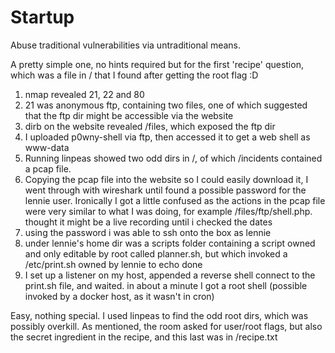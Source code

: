 # Startup

Abuse traditional vulnerabilities via untraditional means.

A pretty simple one, no hints required but for the first 'recipe' question, which was a file in / that I found after getting the root flag :D

1. nmap revealed 21, 22 and 80
2. 21 was anonymous ftp, containing two files, one of which suggested that the ftp dir might be accessible via the website
3. dirb on the website revealed /files, which exposed the ftp dir
4. I uploaded p0wny-shell via ftp, then accessed it to get a web shell as www-data
5. Running linpeas showed two odd dirs in /, of which /incidents contained a pcap file.
6. Copying the pcap file into the website so I could easily download it, I went through with wireshark until found a possible password for the lennie user. Ironically I got a little confused as the actions in the pcap file were very similar to what I was doing, for example /files/ftp/shell.php. thought it might be a live recording until i checked the dates
7. using the password i was able to ssh onto the box as lennie
8. under lennie's home dir was a scripts folder containing a script owned and only editable by root called planner.sh, but which invoked a /etc/print.sh owned by lennie to echo done
9. I set up a listener on my host, appended a reverse shell connect to the print.sh file, and waited. in about a minute I got a root shell (possible invoked by a docker host, as it wasn't in cron)

Easy, nothing special. I used linpeas to find the odd root dirs, which was possibly overkill. As mentioned, the room asked for user/root flags, but also the secret ingredient in the recipe, and this last was in /recipe.txt
